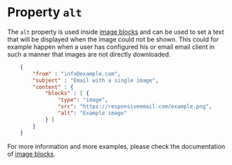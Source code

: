 # Property `alt`

The `alt` property is used inside <a href="/support/json/block-image">image blocks</a>
and can be used to set a text that will be displayed when the image could
not be shown. This could for example happen when a user has configured his or email email
client in such a manner that images are not directly downloaded.


````json
    {
        "from" : "info@example.com",
        "subject" : "Email with a single image",
        "content" : {
            "blocks" : [ {
                "type": "image",
                "src": "https://responsiveemail.com/example.png",
                "alt": "Example image"
            } ]
        }
    }
````


For more information and more examples, please check the documentation
of <a href="/support/json/block-image">image blocks</a>.
